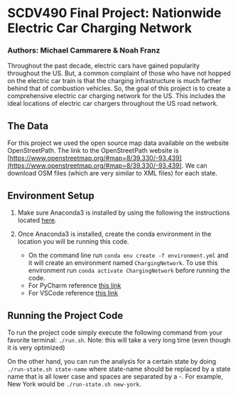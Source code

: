 # SCDV490 Final Project: Nationwide Electric Car Charging Network
### Authors: Michael Cammarere \& Noah Franz

Throughout the past decade, electric cars have gained popularity throughout
the US. But, a common complaint of those who have not hopped on the electric
car train is that the charging infrastructure is much farther behind that of
combustion vehicles. So, the goal of this project is to create a comprehensive
electric car charging network for the US. This includes the ideal locations
of electric car chargers throughout the US road network.

## The Data
For this project we used the open source map data available on the website
OpenStreetPath. The link to the OpenStreetPath website is
[https://www.openstreetmap.org/#map=8/39.330/-93.439](https://www.openstreetmap.org/#map=8/39.330/-93.439).
We can download OSM files (which are very similar to XML files) for each state.

## Environment Setup

1. Make sure Anaconda3 is installed by using the following the
instructions located [here](https://docs.anaconda.com/anaconda/install/index.html).

2. Once Anaconda3 is installed, create the conda environment in the location
you will be running this code.
    * On the command line run `conda env create -f environment.yml` and it will
    create an environment named `ChargingNetwork`. To use this environment
    run `conda activate ChargingNetwork` before running the code.
    * For PyCharm reference [this link](https://www.jetbrains.com/help/pycharm/conda-support-creating-conda-virtual-environment.html)
    * For VSCode reference [this link](https://code.visualstudio.com/docs/python/environments)

## Running the Project Code
To run the project code simply execute the following command from your
favorite terminal: `./run.sh`. Note: this will take a very long time (even though it
is very optimized)

On the other hand, you can run the analysis for a certain state by doing
`./run-state.sh state-name` where state-name should be replaced by a state name
that is all lower case and spaces are separated by a -. For example, New York
would be `./run-state.sh new-york`.